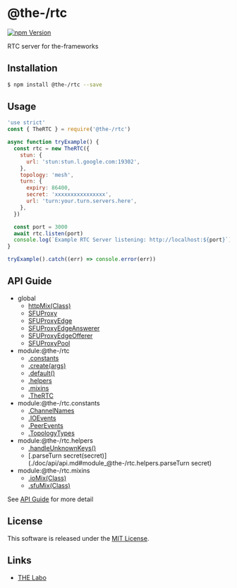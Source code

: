 @the-/rtc
==========

<!---
This file is generated by @the-/templates. Do not update manually.
--->

<!-- Badge Start -->
<a name="badges"></a>

[![npm Version][bd_npm_shield_url]][bd_npm_url]

[bd_repo_url]: https://github.com/the-labo/the
[bd_npm_url]: http://www.npmjs.org/package/@the-/rtc
[bd_npm_shield_url]: http://img.shields.io/npm/v/@the-/rtc.svg?style=flat

<!-- Badge End -->


<!-- Description Start -->
<a name="description"></a>

RTC server for the-frameworks

<!-- Description End -->


<!-- Overview Start -->
<a name="overview"></a>




<!-- Overview End -->


<!-- Sections Start -->
<a name="sections"></a>

<!-- Section from "doc/readme/01.Installation.md.hbs" Start -->

<a name="section-doc-readme-01-installation-md"></a>

Installation
-----

```bash
$ npm install @the-/rtc --save
```


<!-- Section from "doc/readme/01.Installation.md.hbs" End -->

<!-- Section from "doc/readme/02.Usage.md.hbs" Start -->

<a name="section-doc-readme-02-usage-md"></a>

Usage
---------

```javascript
'use strict'
const { TheRTC } = require('@the-/rtc')

async function tryExample() {
  const rtc = new TheRTC({
    stun: {
      url: 'stun:stun.l.google.com:19302',
    },
    topology: 'mesh',
    turn: {
      expiry: 86400,
      secret: 'xxxxxxxxxxxxxxxx',
      url: 'turn:your.turn.servers.here',
    },
  })

  const port = 3000
  await rtc.listen(port)
  console.log(`Example RTC Server listening: http://localhost:${port}`)
}

tryExample().catch((err) => console.error(err))

```


<!-- Section from "doc/readme/02.Usage.md.hbs" End -->


<!-- Sections Start -->

<a name="api"></a>

## API Guide


- global
  - [httpMix(Class)](./doc/api/api.md#httpMix)
  - [SFUProxy](./doc/api/api.md#SFUProxy)
  - [SFUProxyEdge](./doc/api/api.md#SFUProxyEdge)
  - [SFUProxyEdgeAnswerer](./doc/api/api.md#SFUProxyEdgeAnswerer)
  - [SFUProxyEdgeOfferer](./doc/api/api.md#SFUProxyEdgeOfferer)
  - [SFUProxyPool](./doc/api/api.md#SFUProxyPool)
- module:@the-/rtc
  - [.constants](./doc/api/api.md#module_@the-/rtc.constants)
  - [.create(args)](./doc/api/api.md#module_@the-/rtc.create)
  - [.default()](./doc/api/api.md#module_@the-/rtc.default)
  - [.helpers](./doc/api/api.md#module_@the-/rtc.helpers)
  - [.mixins](./doc/api/api.md#module_@the-/rtc.mixins)
  - [.TheRTC](./doc/api/api.md#module_@the-/rtc.TheRTC)
- module:@the-/rtc.constants
  - [.ChannelNames](./doc/api/api.md#module_@the-/rtc.constants.ChannelNames)
  - [.IOEvents](./doc/api/api.md#module_@the-/rtc.constants.IOEvents)
  - [.PeerEvents](./doc/api/api.md#module_@the-/rtc.constants.PeerEvents)
  - [.TopologyTypes](./doc/api/api.md#module_@the-/rtc.constants.TopologyTypes)
- module:@the-/rtc.helpers
  - [.handleUnknownKeys()](./doc/api/api.md#module_@the-/rtc.helpers.handleUnknownKeys)
  - [.parseTurn secret(secret)](./doc/api/api.md#module_@the-/rtc.helpers.parseTurn secret)
- module:@the-/rtc.mixins
  - [.ioMix(Class)](./doc/api/api.md#module_@the-/rtc.mixins.ioMix)
  - [.sfuMix(Class)](./doc/api/api.md#module_@the-/rtc.mixins.sfuMix)

See [API Guide](./doc/api/api.md) for more detail


<!-- LICENSE Start -->
<a name="license"></a>

License
-------
This software is released under the [MIT License](https://github.com/the-labo/the/blob/master/LICENSE).

<!-- LICENSE End -->


<!-- Links Start -->
<a name="links"></a>

Links
------

+ [THE Labo][the_labo_url]

[the_labo_url]: https://github.com/the-labo

<!-- Links End -->
